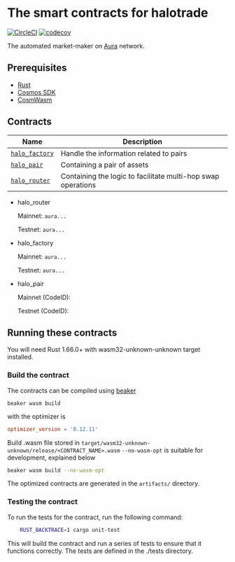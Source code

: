 # The smart contracts for halotrade
[![CircleCI](https://dl.circleci.com/status-badge/img/gh/halotrade-zone/halotrade-contracts/tree/main.svg?style=svg)](https://dl.circleci.com/status-badge/redirect/gh/halotrade-zone/halotrade-contracts/tree/main)
[![codecov](https://codecov.io/gh/halotrade-zone/halotrade-contracts/branch/main/graph/badge.svg?token=VWCAZGAVH2)](https://codecov.io/gh/halotrade-zone/halotrade-contracts)

The automated market-maker on [Aura](https://aura.network/) network.

## Prerequisites

- [Rust](https://www.rust-lang.org/tools/install)
- [Cosmos SDK](https://docs.cosmos.network/master/run-node/)
- [CosmWasm](https://docs.cosmwasm.com/0.16/getting-started/installation.html)

## Contracts

|                  Name                    |                        Description                           |
| ---------------------------------------- | ------------------------------------------------------------ |
| [`halo_factory`](contracts/halo_factory) | Handle the information related to pairs                      |
| [`halo_pair`](contracts/halo_pair)       | Containing a pair of assets                                  |
| [`halo_router`](contracts/halo_router)   | Containing the logic to facilitate multi-hop swap operations |

* halo_router

   Mainnet: `aura...`

   Testnet: `aura...`

* halo_factory

   Mainnet: `aura...`

   Testnet: `aura...`

* halo_pair

   Mainnet (CodeID):

   Testnet (CodeID):

## Running these contracts

You will need Rust 1.66.0+ with wasm32-unknown-unknown target installed.

### Build the contract
The contracts can be compiled using [beaker](https://github.com/osmosis-labs/beaker)

```
beaker wasm build
```
with the optimizer is
```toml
optimizer_version = '0.12.11'
```

Build .wasm file stored in `target/wasm32-unknown-unknown/release/<CONTRACT_NAME>.wasm`
`--no-wasm-opt` is suitable for development, explained below

```bash
beaker wasm build --no-wasm-opt
```

The optimized contracts are generated in the `artifacts/` directory.

### Testing the contract
To run the tests for the contract, run the following command:

```bash
    RUST_BACKTRACE=1 cargo unit-test
```

This will build the contract and run a series of tests to ensure that it functions correctly. The tests are defined in the ./tests directory.
